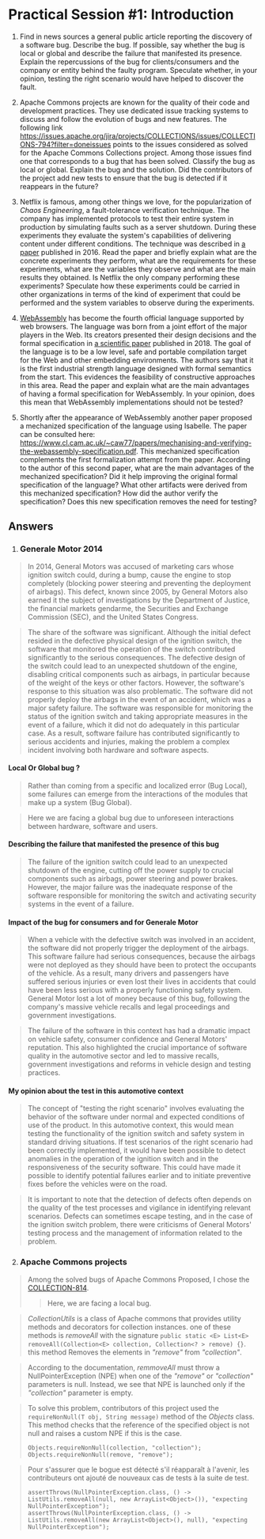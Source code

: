 # Practical Session #1: Introduction

1. Find in news sources a general public article reporting the discovery of a software bug. Describe the bug. If possible, say whether the bug is local or global and describe the failure that manifested its presence. Explain the repercussions of the bug for clients/consumers and the company or entity behind the faulty program. Speculate whether, in your opinion, testing the right scenario would have helped to discover the fault.

2. Apache Commons projects are known for the quality of their code and development practices. They use dedicated issue tracking systems to discuss and follow the evolution of bugs and new features. The following link https://issues.apache.org/jira/projects/COLLECTIONS/issues/COLLECTIONS-794?filter=doneissues points to the issues considered as solved for the Apache Commons Collections project. Among those issues find one that corresponds to a bug that has been solved. Classify the bug as local or global. Explain the bug and the solution. Did the contributors of the project add new tests to ensure that the bug is detected if it reappears in the future?

3. Netflix is famous, among other things we love, for the popularization of *Chaos Engineering*, a fault-tolerance verification technique. The company has implemented protocols to test their entire system in production by simulating faults such as a server shutdown. During these experiments they evaluate the system's capabilities of delivering content under different conditions. The technique was described in [a paper](https://arxiv.org/ftp/arxiv/papers/1702/1702.05843.pdf) published in 2016. Read the paper and briefly explain what are the concrete experiments they perform, what are the requirements for these experiments, what are the variables they observe and what are the main results they obtained. Is Netflix the only company performing these experiments? Speculate how these experiments could be carried in other organizations in terms of the kind of experiment that could be performed and the system variables to observe during the experiments.

4. [WebAssembly](https://webassembly.org/) has become the fourth official language supported by web browsers. The language was born from a joint effort of the major players in the Web. Its creators presented their design decisions and the formal specification in [a scientific paper](https://people.mpi-sws.org/~rossberg/papers/Haas,%20Rossberg,%20Schuff,%20Titzer,%20Gohman,%20Wagner,%20Zakai,%20Bastien,%20Holman%20-%20Bringing%20the%20Web%20up%20to%20Speed%20with%20WebAssembly.pdf) published in 2018. The goal of the language is to be a low level, safe and portable compilation target for the Web and other embedding environments. The authors say that it is the first industrial strength language designed with formal semantics from the start. This evidences the feasibility of constructive approaches in this area. Read the paper and explain what are the main advantages of having a formal specification for WebAssembly. In your opinion, does this mean that WebAssembly implementations should not be tested? 

5.  Shortly after the appearance of WebAssembly another paper proposed a mechanized specification of the language using Isabelle. The paper can be consulted here: https://www.cl.cam.ac.uk/~caw77/papers/mechanising-and-verifying-the-webassembly-specification.pdf. This mechanized specification complements the first formalization attempt from the paper. According to the author of this second paper, what are the main advantages of the mechanized specification? Did it help improving the original formal specification of the language? What other artifacts were derived from this mechanized specification? How did the author verify the specification? Does this new specification removes the need for testing?

## Answers

1. ### Generale Motor 2014 

> In 2014, General Motors was accused of marketing cars whose ignition switch could, during a bump, cause the engine to stop completely (blocking power steering and preventing the deployment of airbags). This defect, known since 2005, by General Motors also earned it the subject of investigations by the Department of Justice, the financial markets gendarme, the Securities and Exchange Commission (SEC), and the United States Congress.

> The share of the software was significant. Although the initial defect resided in the defective physical design of the ignition switch, the software that monitored the operation of the switch contributed significantly to the serious consequences. The defective design of the switch could lead to an unexpected shutdown of the engine, disabling critical components such as airbags, in particular because of the weight of the keys or other factors. However, the software's response to this situation was also problematic. The software did not properly deploy the airbags in the event of an accident, which was a major safety failure. The software was responsible for monitoring the status of the ignition switch and taking appropriate measures in the event of a failure, which it did not do adequately in this particular case. As a result, software failure has contributed significantly to serious accidents and injuries, making the problem a complex incident involving both hardware and software aspects.

#### Local Or Global bug ?

> Rather than coming from a specific and localized error (Bug Local), some failures can emerge from the interactions of the modules that make up a system (Bug Global).

> Here we are facing a global bug due to unforeseen interactions between hardware, software and users. 

#### Describing the failure that manifested the presence of this bug

> The failure of the ignition switch could lead to an unexpected shutdown of the engine, cutting off the power supply to crucial components such as airbags, power steering and power brakes. However, the major failure was the inadequate response of the software responsible for monitoring the switch and activating security systems in the event of a failure.

#### Impact of the bug for consumers and for Generale Motor

> When a vehicle with the defective switch was involved in an accident, the software did not properly trigger the deployment of the airbags. This software failure had serious consequences, because the airbags were not deployed as they should have been to protect the occupants of the vehicle. As a result, many drivers and passengers have suffered serious injuries or even lost their lives in accidents that could have been less serious with a properly functioning safety system.
> General Motor lost a lot of money because of this bug, following the company's massive vehicle recalls and legal proceedings and government investigations.

> The failure of the software in this context has had a dramatic impact on vehicle safety, consumer confidence and General Motors' reputation. This also highlighted the crucial importance of software quality in the automotive sector and led to massive recalls, government investigations and reforms in vehicle design and testing practices.

#### My opinion about the test in this automotive context

> The concept of "testing the right scenario" involves evaluating the behavior of the software under normal and expected conditions of use of the product. In this automotive context, this would mean testing the functionality of the ignition switch and safety system in standard driving situations.
> If test scenarios of the right scenario had been correctly implemented, it would have been possible to detect anomalies in the operation of the ignition switch and in the responsiveness of the security software. This could have made it possible to identify potential failures earlier and to initiate preventive fixes before the vehicles were on the road.

> It is important to note that the detection of defects often depends on the quality of the test processes and vigilance in identifying relevant scenarios. Defects can sometimes escape testing, and in the case of the ignition switch problem, there were criticisms of General Motors' testing process and the management of information related to the problem.

2. ### Apache Commons projects

> Among the solved bugs of Apache Commons Proposed, I chose the [COLLECTION-814](https://issues.apache.org/jira/projects/COLLECTIONS/issues/COLLECTIONS-814?filter=doneissues).
>
> > Here, we are facing a local bug.

> *CollectionUtils* is a class of Apache commons that provides utility methods and decorators for collection instances. one of these methods is *removeAll* with the signature `public static <E> List<E> removeAll(Collection<E> collection, Collection<? > remove) {}`. this method Removes the elements in *"remove"* from *"collection"*.

> According to the documentation, *remmoveAll* must throw a NullPointerException (NPE) when one of the *"remove"* or *"collection"* parameters is null. Instead, we see that NPE is launched only if the *"collection"* parameter is empty.

> To solve this problem, contributors of this project used the `requireNonNull(T obj, String message)` method of the *Objects* class. This method checks that the reference of the specified object is not null and raises a custom NPE if this is the case.
> ```
> Objects.requireNonNull(collection, "collection");
> Objects.requireNonNull(remove, "remove");
> ```

> Pour s'assurer que le bogue est détecté s'il réapparaît à l'avenir, les contributeurs ont ajouté de nouveaux cas de tests à la suite de test.
> ```
> assertThrows(NullPointerException.class, () -> ListUtils.removeAll(null, new ArrayList<Object>()), "expecting NullPointerException");
> assertThrows(NullPointerException.class, () -> ListUtils.removeAll(new ArrayList<Object>(), null), "expecting NullPointerException");
> ```
